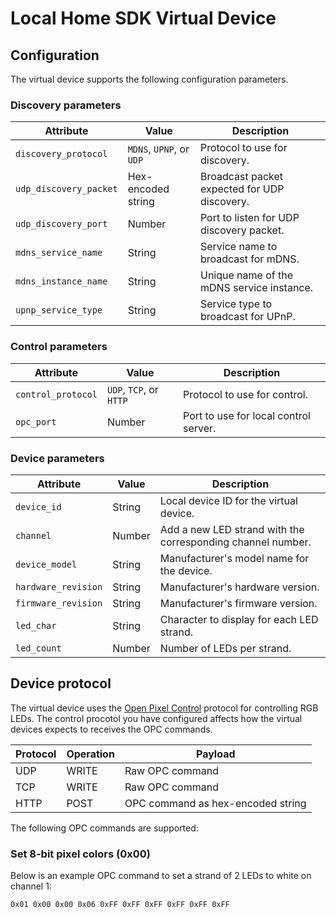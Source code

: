 # Local Home SDK Virtual Device

## Configuration

The virtual device supports the following configuration parameters.

### Discovery parameters

| Attribute     | Value | Description |
| ------------- | ----- | ----------- |
| `discovery_protocol` | `MDNS`, `UPNP`, or `UDP` | Protocol to use for discovery. |
| `udp_discovery_packet` | Hex-encoded string | Broadcast packet expected for UDP discovery. |
| `udp_discovery_port` | Number | Port to listen for UDP discovery packet. |
| `mdns_service_name` | String | Service name to broadcast for mDNS. |
| `mdns_instance_name` | String | Unique name of the mDNS service instance. |
| `upnp_service_type` | String | Service type to broadcast for UPnP. |

### Control parameters

| Attribute     | Value | Description |
| ------------- | ----- | ----------- |
| `control_protocol` | `UDP`, `TCP`, or `HTTP` | Protocol to use for control. |
| `opc_port` | Number | Port to use for local control server. |

### Device parameters

| Attribute     | Value | Description |
| ------------- | ----- | ----------- |
|`device_id` | String | Local device ID for the virtual device. |
|`channel` | Number | Add a new LED strand with the corresponding channel number. |
|`device_model` | String | Manufacturer's model name for the device. |
|`hardware_revision` | String | Manufacturer's hardware version. |
|`firmware_revision` | String | Manufacturer's firmware version. |
|`led_char` | String | Character to display for each LED strand. |
|`led_count` | Number | Number of LEDs per strand. |

## Device protocol

The virtual device uses the [Open Pixel Control](http://openpixelcontrol.org/)
protocol for controlling RGB LEDs. 
The control procotol you have configured affects how the virtual devices expects
to receives the OPC commands.

| Protocol | Operation | Payload |
| -------- | --------- | ------- |
| UDP  | WRITE | Raw OPC command |
| TCP  | WRITE | Raw OPC command |
| HTTP | POST  | OPC command as hex-encoded string |

The following OPC commands are supported:

### Set 8-bit pixel colors (0x00)

Below is an example OPC command to set a strand of 2 LEDs to white on channel 1:

`0x01 0x00 0x00 0x06 0xFF 0xFF 0xFF 0xFF 0xFF 0xFF`

